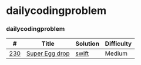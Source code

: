 dailycodingproblem
========

### dailycodingproblem


| # | Title | Solution | Difficulty |
|---| ----- | -------- | ---------- |
|[230](https://www.dailycodingproblem.com)|[Super Egg drop ](https://leetcode.com/problems/super-egg-drop/) | [swift](./source/230.swift)|Medium|